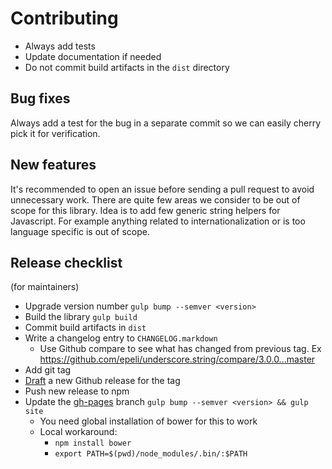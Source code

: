 
# Contributing

- Always add tests
- Update documentation if needed
- Do not commit build artifacts in the `dist` directory

## Bug fixes

Always add a test for the bug in a separate commit so we can easily cherry pick
it for verification.

## New features

It's recommended to open an issue before sending a pull request to avoid
unnecessary work. There are quite few areas we consider to be out of scope for
this library. Idea is to add few generic string helpers for Javascript. For
example anything related to internationalization or is too language specific
is out of scope.

## Release checklist

(for maintainers)

  - Upgrade version number `gulp bump --semver <version>`
  - Build the library `gulp build`
  - Commit build artifacts in `dist`
  - Write a changelog entry to `CHANGELOG.markdown`
    - Use Github compare to see what has changed from previous tag. Ex https://github.com/epeli/underscore.string/compare/3.0.0...master 
  - Add git tag
  - [Draft][d] a new Github release for the tag
  - Push new release to npm
  - Update the [gh-pages][ghp] branch `gulp bump --semver <version> && gulp site`
    - You need global installation of bower for this to work
    - Local workaround:
      - `npm install bower`
      - `export PATH=$(pwd)/node_modules/.bin/:$PATH`

[d]: https://github.com/epeli/underscore.string/releases
[ghp]: https://github.com/epeli/underscore.string/tree/gh-pages
